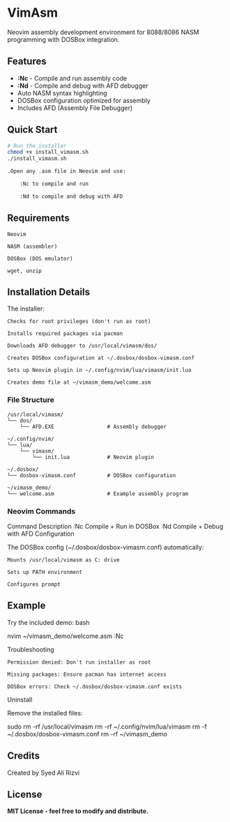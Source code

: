# VimAsm

Neovim assembly development environment for 8088/8086 NASM programming with DOSBox integration.

## Features

- **:Nc** - Compile and run assembly code
- **:Nd** - Compile and debug with AFD debugger  
- Auto NASM syntax highlighting
- DOSBox configuration optimized for assembly
- Includes AFD (Assembly File Debugger)

## Quick Start

```bash
# Run the installer
chmod +x install_vimasm.sh
./install_vimasm.sh

.Open any .asm file in Neovim and use:

    :Nc to compile and run

    :Nd to compile and debug with AFD
```
## Requirements

    Neovim

    NASM (assembler)

    DOSBox (DOS emulator)

    wget, unzip

## Installation Details

The installer:

    Checks for root privileges (don't run as root)

    Installs required packages via pacman

    Downloads AFD debugger to /usr/local/vimasm/dos/

    Creates DOSBox configuration at ~/.dosbox/dosbox-vimasm.conf

    Sets up Neovim plugin in ~/.config/nvim/lua/vimasm/init.lua

    Creates demo file at ~/vimasm_demo/welcome.asm

### File Structure

```
/usr/local/vimasm/
└── dos/
    └── AFD.EXE                 # Assembly debugger

~/.config/nvim/
└── lua/
    └── vimasm/
        └── init.lua            # Neovim plugin

~/.dosbox/
└── dosbox-vimasm.conf          # DOSBox configuration

~/vimasm_demo/
└── welcome.asm                 # Example assembly program
```

### Neovim Commands
 Command	Description
:Nc	Compile + Run in DOSBox
:Nd	Compile + Debug with AFD
Configuration

The DOSBox config (~/.dosbox/dosbox-vimasm.conf) automatically:

    Mounts /usr/local/vimasm as C: drive

    Sets up PATH environment

    Configures prompt

## Example

Try the included demo:
bash

nvim ~/vimasm_demo/welcome.asm
:Nc

Troubleshooting

    Permission denied: Don't run installer as root

    Missing packages: Ensure pacman has internet access

    DOSBox errors: Check ~/.dosbox/dosbox-vimasm.conf exists

Uninstall

Remove the installed files:


sudo rm -rf /usr/local/vimasm
rm -rf ~/.config/nvim/lua/vimasm
rm -f ~/.dosbox/dosbox-vimasm.conf
rm -rf ~/vimasm_demo

## Credits

Created by Syed Ali Rizvi

## License

**MIT License - feel free to modify and distribute.**



